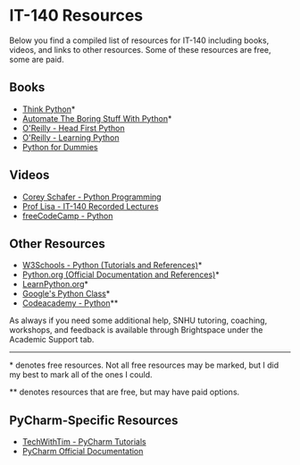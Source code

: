 # IT-140 Resources

Below you find a compiled list of resources for IT-140 including books, videos, and links to other resources. Some of these resources are free, some are paid.

## Books

* [Think Python](https://greenteapress.com/wp/think-python-2e/)\*
* [Automate The Boring Stuff With Python](https://automatetheboringstuff.com/)\*
* [O'Reilly - Head First Python](https://www.oreilly.com/library/view/head-first-python/9781491919521/)
* [O'Reilly - Learning Python](https://www.oreilly.com/library/view/learning-python-5th/9781449355722/)
* [Python for Dummies](https://amzn.com/dp/0471778648)

## Videos

* [Corey Schafer - Python Programming](https://www.youtube.com/c/Coreyms)
* [Prof Lisa - IT-140 Recorded Lectures](https://www.youtube.com/user/proflisa)
* [freeCodeCamp - Python](https://www.freecodecamp.org/news/tag/python/)

## Other Resources

* [W3Schools - Python (Tutorials and References)](https://www.w3schools.com/python/)\*
* [Python.org (Official Documentation and References)](https://www.python.org/)\*
* [LearnPython.org](https://www.learnpython.org/)\*
* [Google's Python Class](https://developers.google.com/edu/python/)\*
* [Codeacademy - Python](https://www.codecademy.com/catalog/language/python)\*\*


As always if you need some additional help, SNHU tutoring, coaching, workshops, and feedback is available through Brightspace under the Academic Support tab.

---

\* denotes free resources. Not all free resources may be marked, but I did my best to mark all of the ones I could.

\*\* denotes resources that are free, but may have paid options.

## PyCharm-Specific Resources

* [TechWithTim - PyCharm Tutorials](https://www.youtube.com/playlist?list=PLzMcBGfZo4-nqm8AVwQMqPRQUa2nIQecQ)
* [PyCharm Official Documentation](https://www.jetbrains.com/pycharm/documentation/)
